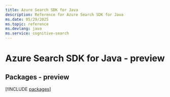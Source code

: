 ```yaml
---
title: Azure Search SDK for Java
description: Reference for Azure Search SDK for Java
ms.date: 05/29/2025
ms.topic: reference
ms.devlang: java
ms.service: cognitive-search
---
```

# Azure Search SDK for Java - preview
## Packages - preview
[!INCLUDE [packages](search-index.md)]